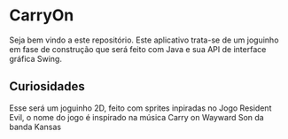 
# CarryOn #

Seja bem vindo a este repositório. Este aplicativo trata-se de um joguinho em fase de construção
que será feito com Java e sua API de interface gráfica Swing. 

## Curiosidades ##

Esse será um joguinho 2D, feito com sprites inpiradas no Jogo Resident Evil, o nome do jogo é inspirado na música Carry on Wayward Son
da banda Kansas
